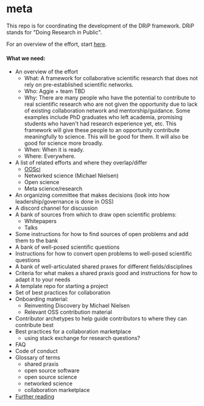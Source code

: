 # meta

This repo is for coordinating the development of the DRiP framework. DRiP stands for "Doing Research in Public". 

For an overview of the effort, start [here](https://github.com/DRIP-project). 

#### What we need:
- An overview of the effort
   - What: A framework for collaborative scientific research that does not rely on pre-established scientific networks. 
   - Who: Aggie + team TBD
   - Why: There are many people who have the potential to contribute to real scientific research who are not given the opportunity due to lack of existing collaboration network and mentorship/guidance. Some examples include PhD graduates who left academia, promising students who haven't had research experience yet, etc. This framework will give these people to an opportunity contribute meaningfully to science. This will be good for them. It will also be good for science more broadly. 
   - When: When it is ready.
   - Where: Everywhere.
- A list of related efforts and where they overlap/differ
   - [OOSci](https://opensource.science)
   - Networked science (Michael Nielsen)
   - Open science
   - Meta science/research
- An organizing committee that makes decisions (look into how leadership/governance is done in OSS)
- A discord channel for discussion 
- A bank of sources from which to draw open scientific problems:
  - Whitepapers
  - Talks
- Some instructions for how to find sources of open problems and add them to the bank
- A bank of well-posed scientific questions
- Instructions for how to convert open problems to well-posed scientific questions
- A bank of well-articulated shared praxes for different fields/disciplines 
- Criteria for what makes a shared praxis good and instructions for how to adapt it to your needs 
- A template repo for starting a project 
- Set of best practices for collaboration 
- Onboarding material:
  - Reinventing Discovery by Michael Nielsen
  - Relevant OSS contribution material 
- Contributor archetypes to help guide contributors to where they can contribute best
- Best practices for a collaboration marketplace
  - using stack exchange for research questions?
- FAQ
- Code of conduct
- Glossary of terms
    - shared praxis
    - open source software
    - open source science
    - networked science
    - collaboration marketplace
- [Further reading](./wiki/further-reading.md)





































